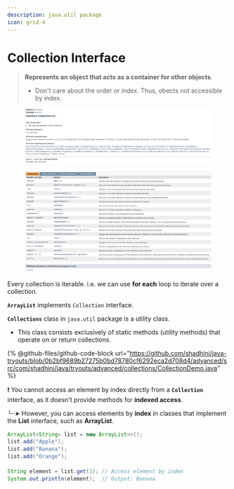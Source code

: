 ```yaml
---
description: java.util package
icon: grid-4
---
```


# Collection Interface

> **Represents an object that acts as a container for other objects**.
>
> * Don't care about the order or index. Thus, obects not accessible by index.

<figure><img src="../../.gitbook/assets/java-ad-collections-5-collection-interface-1.png" alt=""><figcaption></figcaption></figure>

<figure><img src="../../.gitbook/assets/java-ad-collections-5-collection-interface-2.png" alt=""><figcaption></figcaption></figure>



Every collection is iterable. i.e. we can use **for each** loop to iterate over a collection.

**`ArrayList`** implements `Collection` interface.



**`Collections`** class in `java.util` package is a utility class.

* This class consists exclusively of static methods (utility methods) that operate on or return collections.



{% @github-files/github-code-block url="https://github.com/shadhini/java-tryouts/blob/0b2bf9689b27275b0bd78780cf6292eca2d708d4/advanced/src/com/shadhini/java/tryouts/advanced/collections/CollectionDemo.java" %}



❗ You cannot access an element by index directly from a **`Collection`** interface, as it doesn't provide methods for **indexed access**.&#x20;

&#x20;   ╰┈➤ However, you can access elements by **index** in classes that implement the **List** interface, such as **ArrayList**.

```java
ArrayList<String> list = new ArrayList<>();
list.add("Apple");
list.add("Banana");
list.add("Orange");

String element = list.get(1); // Access element by index
System.out.println(element);  // Output: Banana
```
